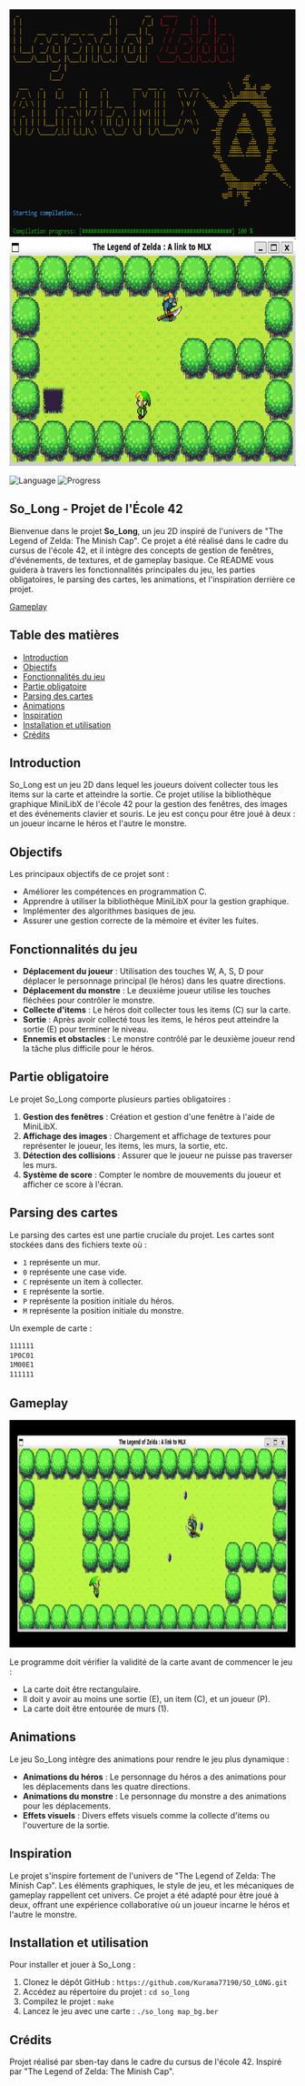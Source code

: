 <div align="center">
  <img height="400" src="https://raw.githubusercontent.com/Kurama77190/SO_LONG/main/img/img_make.PNG"  />
</div>
<div align="center">
  <img height="400" src="https://raw.githubusercontent.com/Kurama77190/SO_LONG/main/img/2.PNG"  />
</div>


![Language](https://img.shields.io/badge/language-C-blue)
![Progress](https://img.shields.io/badge/progress-completed-green)

## So_Long - Projet de l'École 42

Bienvenue dans le projet **So_Long**, un jeu 2D inspiré de l'univers de "The Legend of Zelda: The Minish Cap". Ce projet a été réalisé dans le cadre du cursus de l'école 42, et il intègre des concepts de gestion de fenêtres, d'événements, de textures, et de gameplay basique. Ce README vous guidera à travers les fonctionnalités principales du jeu, les parties obligatoires, le parsing des cartes, les animations, et l'inspiration derrière ce projet.

[Gameplay](#Gameplay)

## Table des matières
- [Introduction](#introduction)
- [Objectifs](#objectifs)
- [Fonctionnalités du jeu](#fonctionnalités-du-jeu)
- [Partie obligatoire](#partie-obligatoire)
- [Parsing des cartes](#parsing-des-cartes)
- [Animations](#animations)
- [Inspiration](#inspiration)
- [Installation et utilisation](#installation-et-utilisation)
- [Crédits](#crédits)

## Introduction
So_Long est un jeu 2D dans lequel les joueurs doivent collecter tous les items sur la carte et atteindre la sortie. Ce projet utilise la bibliothèque graphique MiniLibX de l'école 42 pour la gestion des fenêtres, des images et des événements clavier et souris. Le jeu est conçu pour être joué à deux : un joueur incarne le héros et l'autre le monstre.

## Objectifs
Les principaux objectifs de ce projet sont :
- Améliorer les compétences en programmation C.
- Apprendre à utiliser la bibliothèque MiniLibX pour la gestion graphique.
- Implémenter des algorithmes basiques de jeu.
- Assurer une gestion correcte de la mémoire et éviter les fuites.

## Fonctionnalités du jeu
- **Déplacement du joueur** : Utilisation des touches W, A, S, D pour déplacer le personnage principal (le héros) dans les quatre directions.
- **Déplacement du monstre** : Le deuxième joueur utilise les touches fléchées pour contrôler le monstre.
- **Collecte d'items** : Le héros doit collecter tous les items (C) sur la carte.
- **Sortie** : Après avoir collecté tous les items, le héros peut atteindre la sortie (E) pour terminer le niveau.
- **Ennemis et obstacles** : Le monstre contrôlé par le deuxième joueur rend la tâche plus difficile pour le héros.

## Partie obligatoire
Le projet So_Long comporte plusieurs parties obligatoires :
1. **Gestion des fenêtres** : Création et gestion d'une fenêtre à l'aide de MiniLibX.
2. **Affichage des images** : Chargement et affichage de textures pour représenter le joueur, les items, les murs, la sortie, etc.
3. **Détection des collisions** : Assurer que le joueur ne puisse pas traverser les murs.
4. **Système de score** : Compter le nombre de mouvements du joueur et afficher ce score à l'écran.

## Parsing des cartes
Le parsing des cartes est une partie cruciale du projet. Les cartes sont stockées dans des fichiers texte où :
- `1` représente un mur.
- `0` représente une case vide.
- `C` représente un item à collecter.
- `E` représente la sortie.
- `P` représente la position initiale du héros.
- `M` représente la position initiale du monstre.

Un exemple de carte :
```sh
111111
1P0C01
1M00E1
111111
```

## Gameplay
<div align="center">
  <img height="400" src="https://raw.githubusercontent.com/Kurama77190/SO_LONG/main/img/GIF.gif"  />
</div>


Le programme doit vérifier la validité de la carte avant de commencer le jeu :
- La carte doit être rectangulaire.
- Il doit y avoir au moins une sortie (E), un item (C), et un joueur (P).
- La carte doit être entourée de murs (1).

## Animations
Le jeu So_Long intègre des animations pour rendre le jeu plus dynamique :
- **Animations du héros** : Le personnage du héros a des animations pour les déplacements dans les quatre directions.
- **Animations du monstre** : Le personnage du monstre a des animations pour les déplacements.
- **Effets visuels** : Divers effets visuels comme la collecte d'items ou l'ouverture de la sortie.

## Inspiration
Le projet s'inspire fortement de l'univers de "The Legend of Zelda: The Minish Cap". Les éléments graphiques, le style de jeu, et les mécaniques de gameplay rappellent cet univers. Ce projet a été adapté pour être joué à deux, offrant une expérience collaborative où un joueur incarne le héros et l'autre le monstre.

## Installation et utilisation
Pour installer et jouer à So_Long :
1. Clonez le dépôt GitHub : `https://github.com/Kurama77190/SO_LONG.git`
2. Accédez au répertoire du projet : `cd so_long`
3. Compilez le projet : `make`
4. Lancez le jeu avec une carte : `./so_long map_bg.ber`

## Crédits
Projet réalisé par sben-tay dans le cadre du cursus de l'école 42. Inspiré par "The Legend of Zelda: The Minish Cap".


###
